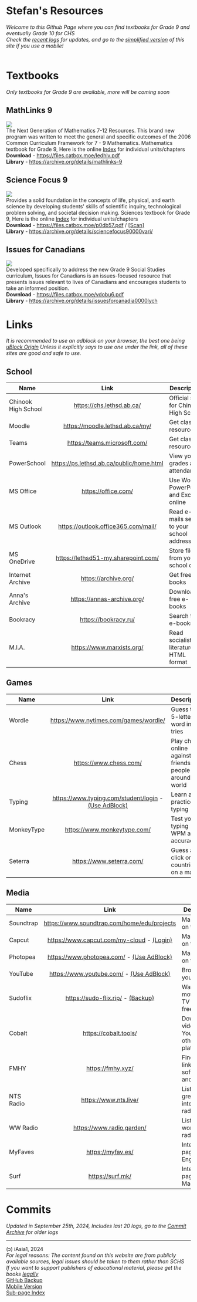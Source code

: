 # Stefan's Resources
*Welcome to this Github Page where you can find textbooks for Grade 9 and eventually Grade 10 for CHS <br>
Check the [recent logs](https://rentry.co/schs#recent-logs) for updates, and go to the [simplified version](https://rentry.co/schs-mobi) of this site if you use a mobile! <br>*
<br>

# Textbooks
*Only textbooks for Grade 9 are available, more will be coming soon*

## MathLinks 9
![](https://i.ibb.co/DM5Qyn2/ezgif-2-d08c039abb.jpg) <br>
The Next Generation of Mathematics 7-12 Resources. This brand new program was written to meet the general and specific outcomes of the 2006 Common Curriculum Framework for 7 - 9 Mathematics. Mathematics textbook for Grade 9, Here is the online [Index](https://learningcentre.nelson.com/student/9780070973404/9780070973404.htm) for individual units/chapters <br>
**Download** - https://files.catbox.moe/ledhiv.pdf <br>
**Library** - https://archive.org/details/mathlinks-9 <br>

## Science Focus 9
![](https://i.ibb.co/mSLQhMz/610ns-L2-G-L-AC-UF10001000-QL80-ezgif-com-resize.jpg) <br>
Provides a solid foundation in the concepts of life, physical, and earth science by developing students' skills of scientific inquiry, technological problem solving, and societal decision making. Sciences textbook for Grade 9, Here is the online [Index]( https://www.learnalberta.ca/content/seetbsf9/html/ScienceFocus9/default.html) for individual units/chapters <br>
**Download** - https://files.catbox.moe/p0db57.pdf / [[Scan]](https://files.catbox.moe/ru4id8.pdf) <br>
**Library** - https://archive.org/details/sciencefocus90000vari/ <br>

## Issues for Canadians
![](https://i.ibb.co/ZBHNVw4/ezgif-1-94314cd544.jpg) <br>
Developed specifically to address the new Grade 9 Social Studies curriculum, Issues for Canadians is an issues-focused resource that presents issues relevant to lives of Canadians and encourages students to take an informed position. <br>
**Download** - https://files.catbox.moe/vdobu6.pdf <br>
**Library** - https://archive.org/details/issuesforcanadia0000lych <br>

# Links
*It is recommended to use an adblock on your browser, the best one being [uBlock Origin](https://ublockorigin.com/)
Unless it explicitly says to use one under the link, all of these sites are good and safe to use.*

## School
Name | Link | Description
---|:---:|---
Chinook High School | https://chs.lethsd.ab.ca/ | Official site for Chinook High School
Moodle | https://moodle.lethsd.ab.ca/my/ | Get class resources
Teams | https://teams.microsoft.com/ | Get class resources
PowerSchool | https://ps.lethsd.ab.ca/public/home.html | View your grades and attendances
MS Office | https://office.com/ | Use Word, PowerPoint, and Excel online
MS Outlook | https://outlook.office365.com/mail/ | Read e-mails sent to your school address
MS OneDrive | https://lethsd51-my.sharepoint.com/ | Store files from your school drive
Internet Archive | https://archive.org/ | Get free e-books
Anna's Archive | https://annas-archive.org/ | Download free e-books
Bookracy | https://bookracy.ru/ | Search free e-books
M.I.A. | https://www.marxists.org/ | Read socialist literature in HTML format

## Games
Name | Link | Description
---|:---:|---
Wordle | https://www.nytimes.com/games/wordle/ | Guess the 5-letter word in 6 tries
Chess | https://www.chess.com/ | Play chess online against friends or people around the world
Typing | https://www.typing.com/student/login - [(Use AdBlock)](https://ublockorigin.com/) | Learn and practice typing
MonkeyType | https://www.monkeytype.com/ | Test your typing WPM and accuracy
Seterra | https://www.seterra.com/ | Guess and click on countries on a map

## Media
Name | Link | Description
---|:---:|---
Soundtrap | https://www.soundtrap.com/home/edu/projects | Make music on the web
Capcut | https://www.capcut.com/my-cloud - [(Login)](https://www.capcut.com/login) | Make videos on the web
Photopea | https://www.photopea.com/ - [(Use AdBlock)](https://ublockorigin.com/) | Make photos on the web
YouTube | https://www.youtube.com/ - [(Use AdBlock)](https://ublockorigin.com/) | Broadcast yourself 
Sudoflix | https://sudo-flix.rip/ - [(Backup)](https://rentry.co/schs-sp1) | Watch every movie and TV show for free
Cobalt | https://cobalt.tools/ | Download videos on YouTube and other platforms
FMHY | https://fmhy.xyz/ | Find great links, software, and tools
NTS Radio | https://www.nts.live/ | Listen to great internet radio
WW Radio | https://www.radio.garden/ | Listen to worldwide radio
MyFaves | https://myfav.es/ | Internet start page (in English)
Surf | https://surf.mk/ | Internet start page (in Macedonian)


# Commits
*Updated in September 25th, 2024, Includes last 20 logs, go to the [Commit Archive](https://rentry.co/schs-sp3) for older logs*

***

(ɔ) iAsia1, 2024 <br>
*For legal reasons: The content found on this website are from publicly available sources, legal issues should be taken to them rather than SCHS <br>
If you want to support publishers of educational material, please get the books [legally](https://www.mheducation.ca/)* <br>
[GitHub Backup](https://github.com/iAsia1/schs) <br>
[Mobile Version](https://rentry.co/schs-mobi) <br>
[Sub-page Index](https://rentry.co/schs-sp0) <br>
